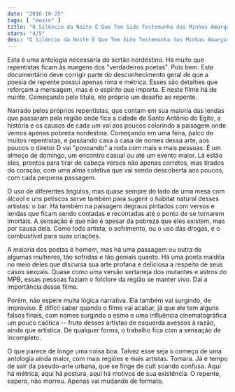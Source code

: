 ```yaml
---
date: "2016-10-25"
tags: [ "movie" ]
title: "O Silêncio da Noite É Que Tem Sido Testemunha das Minhas Amarguras"
stars: "4/5"
desc: "O Silêncio da Noite É Que Tem Sido Testemunha das Minhas Amarguras. O Silêncio da Noite É Que Tem Sido Testemunha das Minhas Amarguras (Brazil, 2016). Dirigido por Petrônio Lorena. Escrito por Narjara Medeiros, Petrônio Lorena."
---
```

Esta é uma antologia necessária do sertão nordestino. Há muito que repentistas ficam às margens dos "verdadeiros poetas". Pois bem. Este documentário deve corrigir parte do desconhecimento geral de que a poesia de repente possui apenas rima e métrica. Esses são detalhes que reforçam a mensagem, mas é o espírito que importa. E neste filme há de monte. Começando pelo título, ele próprio um desafio ao repente.

Narrado pelos próprios repentistas, que contam em sua maioria das lendas que passaram pela região onde fica a cidade de Santo Antônio do Egito, a história e os causos de cada um vai aos poucos colorindo a paisagem onde vemos apenas pobreza nordestina. Começando em uma feira, palco de muitos repentistas, e passando casa a casa de nomes dessa arte, aos poucos o diretor D vai "povoando" a roda com mais e mais pessoas. É um almoço de domingo, um encontro casual ou até um evento maior. Lá estão eles, prontos para tirar de cabeça versos não apenas corretos, mas tirados do coração, com uma alma coletiva que vai sendo descoberta aos poucos, com cada pequena passagem.

O uso de diferentes ângulos, mas quase sempre do lado de uma mesa com álcool e uns petiscos serve também para sugerir o habitat natural desses artistas: o bar. Há também na paisagem degraus pintados com versos e lendas que ficam sendo contadas e recontadas até o ponto de se tornarem imortais. A sensação é que não é apesar da pobreza que eles existem, mas por causa dela. Como todo artista, o sofrimento, ou o uso das drogas, é o combustível para suas criações.

A maioria dos poetas é homem, mas há uma passagem ou outra de algumas mulheres, tão sofridas e tão geniais quanto. Há uma poeta maldita no meio deles que discursa sua arte profana e deliciosa a respeito de seus casos sexuais. Quase como uma versão sertaneja dos mutantes e astros do MPB, essas pessoas faziam o folclore da região se manter vivo. Daí a importância desse filme.

Porém, não espere muita lógica narrativa. Ela também vai surgindo, de improviso. É difícil saber quando o filme vai acabar, já que ele tem alguns falsos finais, com nomes surgindo a esmo e uma influência cinematográfica um pouco caótica -- fruto desses artistas de esquerda avessos à razão, ainda que artística. De qualquer forma, o trabalho fica com a sensação de incompleto.

O que parece de longe uma coisa boa. Talvez esse seja o começo de uma antologia ainda maior, com mais regiões e mais artistas. Tomara. Já é tempo de sair da pseudo-arte urbana, que se finge de cult soando confusa. Aqui há métrica, aqui há postura, aqui há motivos de sua existência. O repente, espero, não morreu. Apenas vai mudando de formato.
